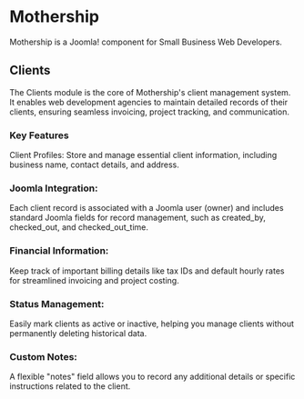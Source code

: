 # Mothership
 Mothership is a Joomla! component for Small Business Web Developers.

## Clients
The Clients module is the core of Mothership's client management system. It enables web development agencies to maintain detailed records of their clients, ensuring seamless invoicing, project tracking, and communication.

### Key Features
Client Profiles:
Store and manage essential client information, including business name, contact details, and address.

### Joomla Integration:
Each client record is associated with a Joomla user (owner) and includes standard Joomla fields for record management, such as created_by, checked_out, and checked_out_time.

### Financial Information:
Keep track of important billing details like tax IDs and default hourly rates for streamlined invoicing and project costing.

### Status Management:
Easily mark clients as active or inactive, helping you manage clients without permanently deleting historical data.

### Custom Notes:
A flexible "notes" field allows you to record any additional details or specific instructions related to the client.